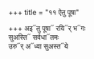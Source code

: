 +++
title = "११ ऐतु पूषा"

+++
अइ᳓तु पूषा᳓ रयि᳓र् भ᳓गः  
सुअस्ति᳓ सर्वधा᳓तमः  
उरु᳓र् अ᳓ध्वा सुअस्त᳓ये